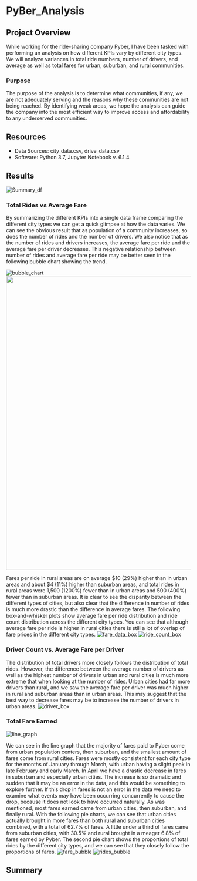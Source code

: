 # PyBer_Analysis

## Project Overview
While working for the ride-sharing company Pyber, I have been tasked with performing an analysis on how different KPIs vary by different city types.  We will analyze variances in total ride numbers, number of drivers, and average as well as total fares for urban, suburban, and rural communities.
### Purpose  
The purpose of the analysis is to determine what communities, if any, we are not adequately serving and the reasons why these communities are not being reached.  By identifying weak areas, we hope the analysis can guide the company into the most efficient way to improve access and affordability to any underserved communities. 
## Resources 
- Data Sources: city_data.csv, drive_data.csv
- Software: Python 3.7, Jupyter Notebook v. 6.1.4
## Results
![Summary_df](Analysis/Fig9.png)

### Total Rides vs Average Fare
By summarizing the different KPIs into a single data frame comparing the different city types we can get a quick glimpse at how the data varies.  We can see the obvious result that as population of a community increases, so does the number of rides and the number of drivers.  We also notice that as the number of rides and drivers increases, the average fare per ride and the average fare per driver decreases. This negative relationship between number of rides and average fare per ride may be better seen in the following bubble chart showing the trend.
 
 ![bubble_chart](Analysis/Fig1.png)
 <img src="Analysis/Fig1.png" width="800" height="800"/>

 
 Fares per ride in rural areas are on average $10 (29%) higher than in urban areas and about $4 (11%) higher than suburban areas, and total rides in rural areas were 1,500 (1200%) fewer than in urban areas and 500 (400%) fewer than in suburban areas.  It is clear to see the disparity between the different types of cities, but also clear that the difference in number of rides is much more drastic than the difference in average fares. The following box-and-whisker plots show average fare per ride distribution and ride count distribution across the different city types.  You can see that although average fare per ride is higher in rural cities there is still a lot of overlap of fare prices in the different city types.
![fare_data_box](Analysis/Fig3.png) ![ride_count_box](Analysis/Fig2.png)

### Driver Count vs. Average Fare per Driver
The distribution of total drivers more closely follows the distribution of total rides. However, the difference between the average number of drivers as well as the highest number of drivers in urban and rural cities is much more extreme that when looking at the number of rides.  Urban cities had far more drivers than rural, and we saw the average fare per driver was much higher in rural and suburban areas than in urban areas.  This may suggest that the best way to decrease fares may be to increase the number of drivers in urban areas. 
![driver_box](Analysis/Fig4.png)

### Total Fare Earned
 
![line_graph](Analysis/Fig8.PNG)
 
We can see in the line graph that the majority of fares paid to Pyber come from urban population centers, then suburban, and the smallest amount of fares come from rural cities.  Fares were mostly consistent for each city type for the months of January through March, with urban having a slight peak in late February and early March.  In April we have a drastic decrease in fares in suburban and especially urban cities.  The increase is so dramatic and sudden that it may be an error in the data, and this would be something to explore further.  If this drop in fares is not an error in the data we need to examine what events may have been occurring concurrently to cause the drop, because it does not look to have occurred naturally.
As was mentioned, most fares earned came from urban cities, then suburban, and finally rural.  With the following pie charts, we can see that urban cities actually brought in more fares than both rural and suburban cities combined, with a total of 62.7% of fares.  A little under a third of fares came from suburban cities, with 30.5% and rural brought in a meager 6.8% of fares earned by Pyber.  The second pie chart shows the proportions of total rides by the different city types, and we can see that they closely follow the proportions of fares. 
![fare_bubble](Analysis/Fig5.png)  ![rides_bubble](Analysis/Fig6.png)

## Summary

